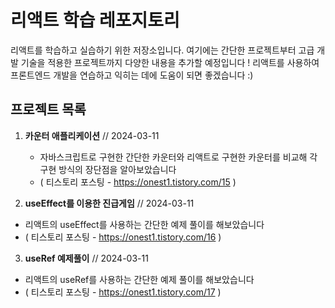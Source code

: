 # 리액트 학습 레포지토리

리액트를 학습하고 실습하기 위한 저장소입니다. 여기에는 간단한 프로젝트부터 고급 개발 기술을 적용한 프로젝트까지 다양한 내용을 추가할 예정입니다 ! 리액트를 사용하여 프론트엔드 개발을 연습하고 익히는 데에 도움이 되면 좋겠습니다 :)

## 프로젝트 목록

1. **카운터 애플리케이션**  // 2024-03-11
    - 자바스크립트로 구현한 간단한 카운터와 리액트로 구현한 카운터를 비교해 각 구현 방식의 장단점을 알아보았습니다
    - ( 티스토리 포스팅 -  https://onest1.tistory.com/15 ) 



2. **useEffect를 이용한 진급게임**  // 2024-03-11
 - 리액트의 useEffect를 사용하는 간단한 예제 풀이를 해보았습니다
 - ( 티스토리 포스팅 -  https://onest1.tistory.com/16 ) 

3. **useRef 예제풀이**  // 2024-03-11
 - 리액트의 useRef를 사용하는 간단한 예제 풀이를 해보았습니다
 - ( 티스토리 포스팅 -  https://onest1.tistory.com/17 ) 
